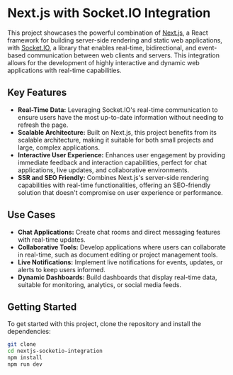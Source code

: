 # Next.js with Socket.IO Integration

This project showcases the powerful combination of [Next.js](https://nextjs.org/), a React framework for building server-side rendering and static web applications, with [Socket.IO](https://socket.io/), a library that enables real-time, bidirectional, and event-based communication between web clients and servers. This integration allows for the development of highly interactive and dynamic web applications with real-time capabilities.

## Key Features

- **Real-Time Data:** Leveraging Socket.IO's real-time communication to ensure users have the most up-to-date information without needing to refresh the page.
- **Scalable Architecture:** Built on Next.js, this project benefits from its scalable architecture, making it suitable for both small projects and large, complex applications.
- **Interactive User Experience:** Enhances user engagement by providing immediate feedback and interaction capabilities, perfect for chat applications, live updates, and collaborative environments.
- **SSR and SEO Friendly:** Combines Next.js's server-side rendering capabilities with real-time functionalities, offering an SEO-friendly solution that doesn't compromise on user experience or performance.

## Use Cases

- **Chat Applications:** Create chat rooms and direct messaging features with real-time updates.
- **Collaborative Tools:** Develop applications where users can collaborate in real-time, such as document editing or project management tools.
- **Live Notifications:** Implement live notifications for events, updates, or alerts to keep users informed.
- **Dynamic Dashboards:** Build dashboards that display real-time data, suitable for monitoring, analytics, or social media feeds.

## Getting Started

To get started with this project, clone the repository and install the dependencies:

```bash
git clone 
cd nextjs-socketio-integration
npm install
npm run dev
```

